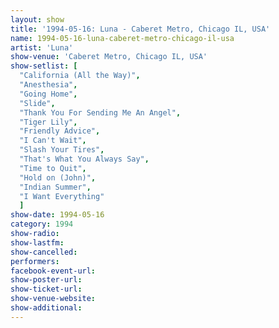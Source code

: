 ```yaml
---
layout: show
title: '1994-05-16: Luna - Caberet Metro, Chicago IL, USA'
name: 1994-05-16-luna-caberet-metro-chicago-il-usa
artist: 'Luna'
show-venue: 'Caberet Metro, Chicago IL, USA'
show-setlist: [
  "California (All the Way)",
  "Anesthesia",
  "Going Home",
  "Slide",
  "Thank You For Sending Me An Angel",
  "Tiger Lily",
  "Friendly Advice",
  "I Can't Wait",
  "Slash Your Tires",
  "That's What You Always Say",
  "Time to Quit",
  "Hold on (John)",
  "Indian Summer",
  "I Want Everything"
  ]
show-date: 1994-05-16
category: 1994
show-radio: 
show-lastfm: 
show-cancelled: 
performers: 
facebook-event-url: 
show-poster-url: 
show-ticket-url: 
show-venue-website: 
show-additional: 
---
```


